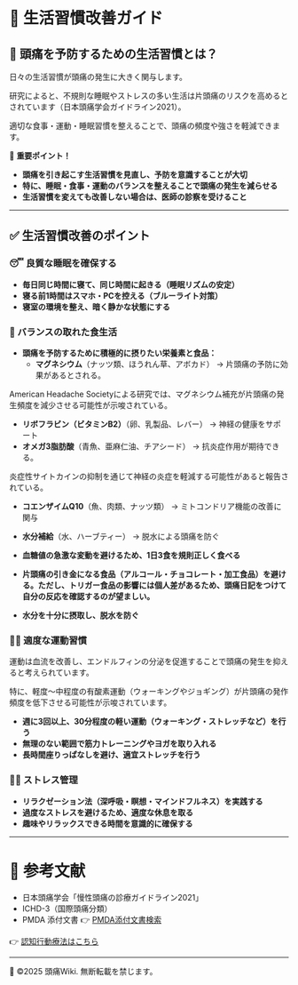 # 🏥 生活習慣改善ガイド

## 🔹 頭痛を予防するための生活習慣とは？

日々の生活習慣が頭痛の発生に大きく関与します。

研究によると、不規則な睡眠やストレスの多い生活は片頭痛のリスクを高めるとされています（日本頭痛学会ガイドライン2021）。

適切な食事・運動・睡眠習慣を整えることで、頭痛の頻度や強さを軽減できます。


🚨 **重要ポイント！**

- **頭痛を引き起こす生活習慣を見直し、予防を意識することが大切**
- **特に、睡眠・食事・運動のバランスを整えることで頭痛の発生を減らせる**
- **生活習慣を変えても改善しない場合は、医師の診察を受けること**

---

## ✅ **生活習慣改善のポイント**

### **😴 良質な睡眠を確保する**

- **毎日同じ時間に寝て、同じ時間に起きる（睡眠リズムの安定）**
- **寝る前1時間はスマホ・PCを控える（ブルーライト対策）**
- **寝室の環境を整え、暗く静かな状態にする**

### **🥗 バランスの取れた食生活**

- **頭痛を予防するために積極的に摂りたい栄養素と食品：**
  - **マグネシウム**（ナッツ類、ほうれん草、アボカド） → 片頭痛の予防に効果があるとされる。

American Headache Societyによる研究では、マグネシウム補充が片頭痛の発生頻度を減少させる可能性が示唆されている。
  - **リボフラビン（ビタミンB2）**（卵、乳製品、レバー） → 神経の健康をサポート
  - **オメガ3脂肪酸**（青魚、亜麻仁油、チアシード） → 抗炎症作用が期待できる。

炎症性サイトカインの抑制を通じて神経の炎症を軽減する可能性があると報告されている。
  - **コエンザイムQ10**（魚、肉類、ナッツ類） → ミトコンドリア機能の改善に関与
  - **水分補給**（水、ハーブティー） → 脱水による頭痛を防ぐ

- **血糖値の急激な変動を避けるため、1日3食を規則正しく食べる**
- **片頭痛の引き金になる食品（アルコール・チョコレート・加工食品）を避ける。ただし、トリガー食品の影響には個人差があるため、頭痛日記をつけて自分の反応を確認するのが望ましい。**
- **水分を十分に摂取し、脱水を防ぐ**

### **🚶‍♂️ 適度な運動習慣**

運動は血流を改善し、エンドルフィンの分泌を促進することで頭痛の発生を抑えると考えられています。

特に、軽度〜中程度の有酸素運動（ウォーキングやジョギング）が片頭痛の発作頻度を低下させる可能性が示唆されています。

- **週に3回以上、30分程度の軽い運動（ウォーキング・ストレッチなど）を行う**
- **無理のない範囲で筋力トレーニングやヨガを取り入れる**
- **長時間座りっぱなしを避け、適宜ストレッチを行う**

### **🧘‍♀️ ストレス管理**

- **リラクゼーション法（深呼吸・瞑想・マインドフルネス）を実践する**
- **過度なストレスを避けるため、適度な休息を取る**
- **趣味やリラックスできる時間を意識的に確保する**

---

# 📌 参考文献

- 日本頭痛学会「慢性頭痛の診療ガイドライン2021」
- ICHD-3（国際頭痛分類）
- PMDA 添付文書 👉 [PMDA添付文書検索](https://www.pmda.go.jp/PmdaSearch/iyakuSearch/)

👉 [認知行動療法はこちら](cbt.md)

---
📌 ©2025 頭痛Wiki. 無断転載を禁じます。
